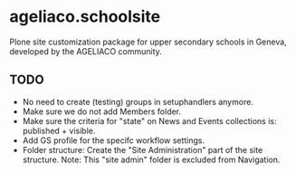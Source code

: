 ageliaco.schoolsite
===================

Plone site customization package for upper secondary schools in Geneva, developed by the AGELIACO community.

TODO
----

- No need to create (testing) groups in setuphandlers anymore.
- Make sure we do not add Members folder.
- Make sure the criteria for "state" on News and Events collections is: published + visible.
- Add GS profile for the specifc workflow settings.
- Folder structure: Create the "Site Administration" part of the site structure. 
  Note: This "site admin" folder is excluded from Navigation.
